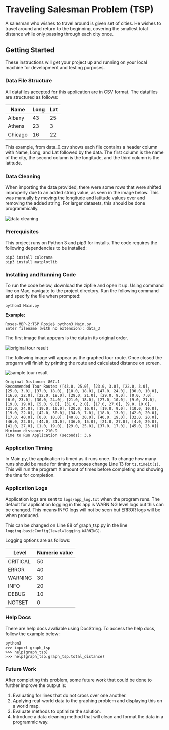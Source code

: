 # Traveling Salesman Problem (TSP)

A salesman who wishes to travel around is given set of cities. He wishes to travel around and return to the beginning, covering the smallest total distance while only passing through each city once. 

## Getting Started

These instructions will get your project up and running on your local machine for development and testing purposes. 

### Data File Structure 
All datafiles accepted for this application are in  CSV format. The datafiles are structured as follows: 

Name | Long | Lat  
------------ | ------------- | -------------
Albany | 43 | 25
Athens | 23 | 3
Chicago | 16 | 22

This example, from data_0.csv shows each file contains a header column with Name, Long, and Lat followed by the data. The first column is the name of the city, the second column is the longitude, and the third column is the latitude. 

### Data Cleaning
When importing the data provided, there were some rows that were shifted improperly due to an added string value, as seen in the image below. This was manually by moving the longitude and latitude values over and removing the added string. For larger datasets, this should be done programmically.  

![data cleaning](/images/cleaned_data.jpg)

### Prerequisites

This project runs on Python 3 and pip3 for installs. The code requires the following dependencies to be installed: 

```
pip3 install colorama 
pip3 install matplotlib
```

### Installing and Running Code 

To run the code below, download the zipfile and open it up. Using command line on Mac, navigate to the project directory. Run the following command and specify the file when prompted: 

```
python3 Main.py
```

**Example:** 

```
Roses-MBP-2:TSP Rosie$ python3 Main.py 
Enter filename (with no extension): data_3
```

The first image that appears is the data in its original order. 

![original tour result](/images/original.jpg)

The following image will appear as the graphed tour route. Once closed the progarm will finish by printing the route and calculated distance on screen. 

![sample tour result](/images/sample.jpg)

```
Original Distance: 867.1 
Recommended Tour Route: ([43.0, 25.0], [23.0, 3.0], [22.0, 3.0], [25.0, 3.0], [37.0, 18.0], [18.0, 18.0], [47.0, 24.0], [30.0, 10.0], [16.0, 22.0], [22.0, 19.0], [29.0, 21.0], [29.0, 9.0], [0.0, 7.0], [6.0, 23.0], [30.0, 24.0], [21.0, 18.0], [27.0, 10.0], [9.0, 21.0], [19.0, 19.0], [5.0, 9.0], [31.0, 2.0], [17.0, 27.0], [9.0, 10.0], [21.0, 24.0], [19.0, 16.0], [20.0, 16.0], [19.0, 9.0], [10.0, 10.0], [19.0, 22.0], [42.0, 30.0], [34.0, 7.0], [18.0, 13.0], [42.0, 20.0], [17.0, 40.0], [0.0, 10.0], [40.0, 30.0], [40.0, 19.0], [32.0, 20.0], [46.0, 22.0], [44.0, 31.0], [36.0, 15.0], [21.0, 27.0], [4.0, 29.0], [41.0, 27.0], [1.0, 19.0], [29.0, 25.0], [37.0, 17.0], [45.0, 23.0]) 
Minimum distance: 210.9
Time to Run Application (seconds): 3.6
```

### Application Timing 
In Main.py, the application is timed as it runs once. To change how many runs should be made for timing purposes change Line 13 for `t1.timeit(1)`. This will run the program X amount of times before completing and showing the time for completion.   

### Application Logs 
Application logs are sent to `logs/app_log.txt` when the program runs. The default for application logging in this app is WARNING level logs but this can be changed. This means INFO logs will not be seen but ERROR logs will be when produced.  

This can be changed on Line 88 of graph_tsp.py in the line  `logging.basicConfig(level=logging.WARNING)`. 

Logging options are as follows: 

Level | Numeric value
------------ | ------------- 
CRITICAL | 50
ERROR | 40
WARNING	| 30
INFO | 20
DEBUG | 10
NOTSET | 0

### Help Docs 
There are help docs avaliable using DocString. To access the help docs, follow the example below: 

```
python3 
>>> import graph_tsp
>>> help(graph_tsp)
>>> help(graph_tsp.graph_tsp.total_distance)
```

### Future Work 
After completing this problem, some future work that could be done to further improve the output is: 
1. Evaluating for lines that do not cross over one another. 
2. Applying real-world data to the graphing problem and displaying this on a world map.  
3. Evaluate methods to optimize the solution.
4. Introduce a data cleaning method that will clean and format the data in a programmic way. 